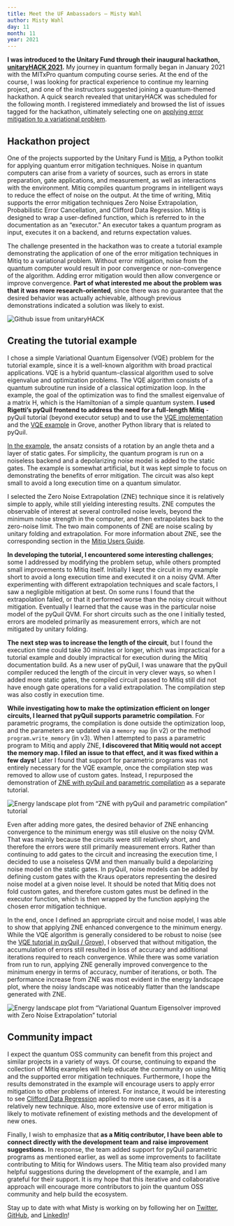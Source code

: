 ```yaml
---
title: Meet the UF Ambassadors – Misty Wahl
author: Misty Wahl
day: 11
month: 11
year: 2021
---
```


**I was introduced to the Unitary Fund through their inaugural hackathon, [unitaryHACK 2021](https://unitaryfoundation.github.io/unitaryhack/index.html).** My journey in quantum formally began in January 2021 with the MITxPro quantum computing course series. At the end of the course, I was looking for practical experience to continue my learning project, and one of the instructors suggested joining a quantum-themed hackathon. A quick search revealed that unitaryHACK was scheduled for the following month. I registered immediately and browsed the list of issues tagged for the hackathon, ultimately selecting one on [applying error mitigation to a variational problem](https://github.com/unitaryfoundation/mitiq/issues/529).

## Hackathon project

One of the projects supported by the Unitary Fund is [Mitiq](https://mitiq.readthedocs.io/en/stable/readme.html), a Python toolkit for applying quantum error mitigation techniques. Noise in quantum computers can arise from a variety of sources, such as errors in state preparation, gate applications, and measurement, as well as interactions with the environment. Mitiq compiles quantum programs in intelligent ways to reduce the effect of noise on the output. At the time of writing, Mitiq supports the error mitigation techniques Zero Noise Extrapolation, Probabilistic Error Cancellation, and Clifford Data Regression. Mitiq is designed to wrap a user-defined function, which is referred to in the documentation as an “executor.” An executor takes a quantum program as input, executes it on a backend, and returns expectation values.

The challenge presented in the hackathon was to create a tutorial example demonstrating the application of one of the error mitigation techniques in Mitiq to a variational problem. Without error mitigation, noise from the quantum computer would result in poor convergence or non-convergence of the algorithm. Adding error mitigation would then allow convergence or improve convergence. **Part of what interested me about the problem was that it was more research-oriented**, since there was no guarantee that the desired behavior was actually achievable, although previous demonstrations indicated a solution was likely to exist.

![Github issue from unitaryHACK](/images/ambassador_wahl_intro_card.png "Github issue from unitaryHACK")

## Creating the tutorial example

I chose a simple Variational Quantum Eigensolver (VQE) problem for the tutorial example, since it is a well-known algorithm with broad practical applications. VQE is a hybrid quantum-classical algorithm used to solve eigenvalue and optimization problems. The VQE algorithm consists of a quantum subroutine run inside of a classical optimization loop. In the example, the goal of the optimization was to find the smallest eigenvalue of a matrix H, which is the Hamiltonian of a simple quantum system. **I used Rigetti’s pyQuil frontend to address the need for a full-length Mitiq** - pyQuil tutorial (beyond executor setup) and to use the [VQE implementation](https://github.com/rigetti/grove/tree/master/grove/pyvqe) and the [VQE example](https://grove-docs.readthedocs.io/en/latest/vqe.html) in Grove, another Python library that is related to pyQuil.

[In the example](https://mitiq.readthedocs.io/en/stable/examples/vqe-pyquil-demo.html), the ansatz consists of a rotation by an angle theta and a layer of static gates. For simplicity, the quantum program is run on a noiseless backend and a depolarizing noise model is added to the static gates. The example is somewhat artificial, but it was kept simple to focus on demonstrating the benefits of error mitigation. The circuit was also kept small to avoid a long execution time on a quantum simulator.

 I selected the Zero Noise Extrapolation (ZNE) technique since it is relatively simple to apply, while still yielding interesting results.  ZNE computes the observable of interest at several controlled noise levels, beyond the minimum noise strength in the computer, and then extrapolates back to the zero-noise limit. The two main components of ZNE are noise scaling by unitary folding and extrapolation. For more information about ZNE, see the corresponding section in the [Mitiq Users Guide](https://mitiq.readthedocs.io/en/stable/guide/guide.html).

**In developing the tutorial, I encountered some interesting challenges**; some I addressed by modifying the problem setup, while others prompted small improvements to Mitiq itself. Initially I kept the circuit in my example short to avoid a long execution time and executed it on a noisy QVM. After experimenting with different extrapolation techniques and scale factors, I saw a negligible mitigation at best. On some runs I found that the extrapolation failed, or that it performed worse than the noisy circuit without mitigation. Eventually I learned that the cause was in the particular noise model of the pyQuil QVM. For short circuits such as the one I initially tested, errors are modeled primarily as measurement errors, which are not mitigated by unitary folding.

**The next step was to increase the length of the circuit**, but I found the execution time could take 30 minutes or longer, which was impractical for a tutorial example and doubly impractical for execution during the Mitiq documentation build. As a new user of pyQuil, I was unaware that the pyQuil compiler reduced the length of the circuit in very clever ways, so when I added more static gates, the compiled circuit passed to Mitiq still did not have enough gate operations for a valid extrapolation. The compilation step was also costly in execution time.

**While investigating how to make the optimization efficient on longer circuits, I learned that pyQuil supports parametric compilation**. For parametric programs, the compilation is done outside the optimization loop, and the parameters are updated via a `memory map` (in v2) or the method `program.write_memory` (in v3). When I attempted to pass a parametric program to Mitiq and apply ZNE, **I discovered that Mitiq would not accept the memory map. I filed an issue to that effect, and it was fixed within a few days!** Later I found that support for parametric programs was not entirely necessary for the VQE example, once the compilation step was removed to allow use of custom gates. Instead, I repurposed the demonstration of [ZNE with pyQuil and parametric compilation](https://mitiq.readthedocs.io/en/stable/examples/pyquil_demo.html) as a separate tutorial.

![Energy landscape plot from “ZNE with pyQuil and parametric compilation” tutorial](/images/ambassador_wahl_intro_pyquil.png "Energy landscape plot from “ZNE with pyQuil and parametric compilation” tutorial")

Even after adding more gates, the desired behavior of ZNE enhancing convergence to the minimum energy was still elusive on the noisy QVM. That was mainly because the circuits were still relatively short, and therefore the errors were still primarily measurement errors. Rather than continuing to add gates to the circuit and increasing the execution time, I decided to use a noiseless QVM and then manually build a depolarizing noise model on the static gates. In pyQuil, noise models can be added by defining custom gates with the Kraus operators representing the desired noise model at a given noise level. It should be noted that Mitiq does not fold custom gates, and therefore custom gates must be defined in the executor function, which is then wrapped by the function applying the chosen error mitigation technique.

In the end, once I defined an appropriate circuit and noise model, I was able to show that applying ZNE enhanced convergence to the minimum energy. While the VQE algorithm is generally considered to be robust to noise (see the [VQE tutorial in pyQuil / Grove](https://grove-docs.readthedocs.io/en/latest/vqe.html)), I observed that without mitigation, the accumulation of errors still resulted in loss of accuracy and additional iterations required to reach convergence. While there was some variation from run to run, applying ZNE generally improved convergence to the minimum energy in terms of accuracy, number of iterations, or both. The performance increase from ZNE was most evident in the energy landscape plot, where the noisy landscape was noticeably flatter than the landscape generated with ZNE.

![Energy landscape plot from “Variational Quantum Eigensolver improved with Zero Noise Extrapolation” tutorial](/images/ambassador_wahl_intro_landscape.png "Energy landscape plot from “Variational Quantum Eigensolver improved with Zero Noise Extrapolation” tutorial")

## Community impact

I expect the quantum OSS community can benefit from this project and similar projects in a variety of ways. Of course, continuing to expand the collection of Mitiq examples will help educate the community on using Mitiq and the supported error mitigation techniques. Furthermore, I hope the results demonstrated in the example will encourage users to apply error mitigation to other problems of interest. For instance, it would be interesting to see [Clifford Data Regression](https://mitiq.readthedocs.io/en/stable/examples/cdr_api.html) applied to more use cases, as it is a relatively new technique. Also, more extensive use of error mitigation is likely to motivate refinement of existing methods and the development of new ones.

Finally, I wish to emphasize that **as a Mitiq contributor, I have been able to connect directly with the development team and raise improvement suggestions.** In response, the team added support for pyQuil parametric programs as mentioned earlier, as well as some improvements to facilitate contributing to Mitiq for Windows users. The Mitiq team also provided many helpful suggestions during the development of the example, and I am grateful for their support. It is my hope that this iterative and collaborative approach will encourage more contributors to join the quantum OSS community and help build the ecosystem.

<p class="leading-block"> Stay up to date with what Misty is working on by following her on <a href="https://twitter.com/mistyawahl" target="_blank">Twitter</a>, <a href="https://github.com/Misty-W" target="_blank">GitHub</a>, and <a href="https://www.linkedin.com/in/misty-wahl" target="_blank">LinkedIn</a>!</p>
